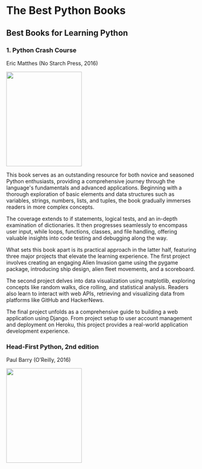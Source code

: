# The Best Python Books

## Best Books for Learning Python

### 1. Python Crash Course
Eric Matthes (No Starch Press, 2016)

<img src="https://github.com/ltcbuzy/The-Best-Python-Books/assets/96268218/bce35639-9a3a-4e0a-94fc-2c3f9cd463cb" width="200" height="250">

This book serves as an outstanding resource for both novice and seasoned Python enthusiasts, providing a comprehensive journey through the language's fundamentals and advanced applications. Beginning with a thorough exploration of basic elements and data structures such as variables, strings, numbers, lists, and tuples, the book gradually immerses readers in more complex concepts.

The coverage extends to if statements, logical tests, and an in-depth examination of dictionaries. It then progresses seamlessly to encompass user input, while loops, functions, classes, and file handling, offering valuable insights into code testing and debugging along the way.

What sets this book apart is its practical approach in the latter half, featuring three major projects that elevate the learning experience. The first project involves creating an engaging Alien Invasion game using the pygame package, introducing ship design, alien fleet movements, and a scoreboard.

The second project delves into data visualization using matplotlib, exploring concepts like random walks, dice rolling, and statistical analysis. Readers also learn to interact with web APIs, retrieving and visualizing data from platforms like GitHub and HackerNews.

The final project unfolds as a comprehensive guide to building a web application using Django. From project setup to user account management and deployment on Heroku, this project provides a real-world application development experience.


### Head-First Python, 2nd edition
Paul Barry (O’Reilly, 2016)

<img src="https://github.com/ltcbuzy/The-Best-Python-Books/assets/96268218/a6627bcc-f30c-4051-a0c5-9e0597e29384" width="200" height="250">
